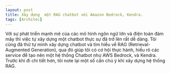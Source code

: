 ```yaml
---
layout: post
title: Xây dựng  một RAG chatbot với Amazon Bedrock, Kendra.
tags: [Architec]
---
```


Với sự phát triển mạnh mẽ của các mô hình ngôn ngữ lớn và điện toán đám mây thì việc tự xây dựng một chatbot thực sự đã trở lên rất dễ dàng.
Tôi cũng đã thử tự mình xây dựng chatbot và tìm hiểu về RAG (Retrieval-Augmented Generation), qua đó giúp tôi có cơ hội thực hành, hiểu rõ các 
service để tạo nên một hệ thống Chatbot như AWS Bedrock, và Kendra. Trước khi đi chi tiết hơn, tôi note lại một số cần chú ý khi xây dựng hệ thống RAG. 
